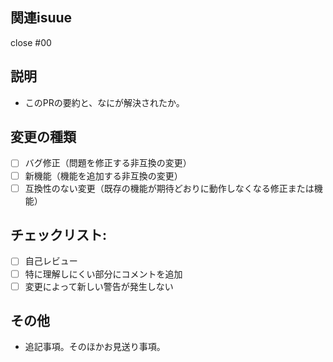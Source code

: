 ## 関連isuue
close #00

## 説明
- このPRの要約と、なにが解決されたか。

## 変更の種類

- [ ] バグ修正（問題を修正する非互換の変更）
- [ ] 新機能（機能を追加する非互換の変更）
- [ ] 互換性のない変更（既存の機能が期待どおりに動作しなくなる修正または機能）

## チェックリスト:

- [ ] 自己レビュー
- [ ] 特に理解しにくい部分にコメントを追加
- [ ] 変更によって新しい警告が発生しない

## その他
- 追記事項。そのほかお見送り事項。